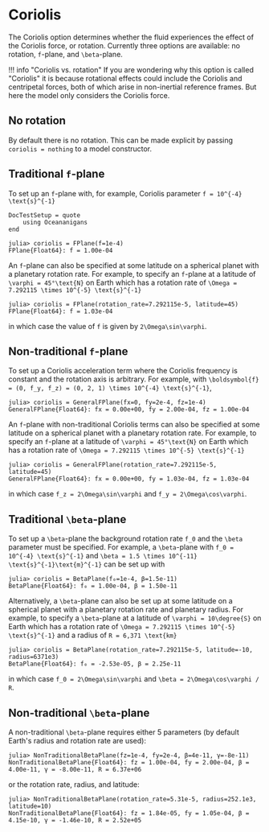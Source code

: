 # Coriolis

The Coriolis option determines whether the fluid experiences the effect of the Coriolis force, or rotation. Currently
three options are available: no rotation, ``f``-plane, and ``\beta``-plane.

!!! info "Coriolis vs. rotation"
    If you are wondering why this option is called "Coriolis" it is because rotational effects could include the
    Coriolis and centripetal forces, both of which arise in non-inertial reference frames. But here the model only
    considers the Coriolis force.

## No rotation

By default there is no rotation. This can be made explicit by passing `coriolis = nothing` to a model constructor.

## Traditional ``f``-plane

To set up an ``f``-plane with, for example, Coriolis parameter ``f = 10^{-4} \text{s}^{-1}``

```@meta
DocTestSetup = quote
    using Oceananigans
end
```

```jldoctest
julia> coriolis = FPlane(f=1e-4)
FPlane{Float64}: f = 1.00e-04
```

An ``f``-plane can also be specified at some latitude on a spherical planet with a planetary rotation rate. For example,
to specify an ``f``-plane at a latitude of ``\varphi = 45°\text{N}`` on Earth which has a rotation rate of
``\Omega = 7.292115 \times 10^{-5} \text{s}^{-1}``

```jldoctest
julia> coriolis = FPlane(rotation_rate=7.292115e-5, latitude=45)
FPlane{Float64}: f = 1.03e-04
```

in which case the value of ``f`` is given by ``2\Omega\sin\varphi``.

## Non-traditional ``f``-plane

To set up a Coriolis acceleration term where the Coriolis frequency is constant and the rotation
axis is arbitrary. For example, with
``\boldsymbol{f} = (0, f_y, f_z) = (0, 2, 1) \times 10^{-4} \text{s}^{-1}``,

```jldoctest
julia> coriolis = GeneralFPlane(fx=0, fy=2e-4, fz=1e-4)
GeneralFPlane{Float64}: fx = 0.00e+00, fy = 2.00e-04, fz = 1.00e-04
```

An ``f``-plane with non-traditional Coriolis terms can also be specified at some latitude on a spherical planet
with a planetary rotation rate. For example, to specify an ``f``-plane at a latitude of ``\varphi = 45°\text{N}``
on Earth which has a rotation rate of ``\Omega = 7.292115 \times 10^{-5} \text{s}^{-1}``

```jldoctest
julia> coriolis = GeneralFPlane(rotation_rate=7.292115e-5, latitude=45)
GeneralFPlane{Float64}: fx = 0.00e+00, fy = 1.03e-04, fz = 1.03e-04
```

in which case ``f_z = 2\Omega\sin\varphi`` and ``f_y = 2\Omega\cos\varphi``.

## Traditional ``\beta``-plane

To set up a ``\beta``-plane the background rotation rate ``f_0`` and the ``\beta`` parameter must be specified. For example,
a ``\beta``-plane with ``f_0 = 10^{-4} \text{s}^{-1}`` and ``\beta = 1.5 \times 10^{-11} \text{s}^{-1}\text{m}^{-1}`` can be
set up with

```jldoctest
julia> coriolis = BetaPlane(f₀=1e-4, β=1.5e-11)
BetaPlane{Float64}: f₀ = 1.00e-04, β = 1.50e-11
```

Alternatively, a ``\beta``-plane can also be set up at some latitude on a spherical planet with a planetary rotation rate
and planetary radius. For example, to specify a ``\beta``-plane at a latitude of ``\varphi = 10\degree{S}`` on Earth
which has a rotation rate of ``\Omega = 7.292115 \times 10^{-5} \text{s}^{-1}`` and a radius of ``R = 6,371 \text{km}``

```jldoctest
julia> coriolis = BetaPlane(rotation_rate=7.292115e-5, latitude=-10, radius=6371e3)
BetaPlane{Float64}: f₀ = -2.53e-05, β = 2.25e-11
```

in which case ``f_0 = 2\Omega\sin\varphi`` and ``\beta = 2\Omega\cos\varphi / R``.

## Non-traditional ``\beta``-plane

A non-traditional ``\beta``-plane requires either 5 parameters (by default Earth's radius and
rotation rate are used):

```jldoctest
julia> NonTraditionalBetaPlane(fz=1e-4, fy=2e-4, β=4e-11, γ=-8e-11)
NonTraditionalBetaPlane{Float64}: fz = 1.00e-04, fy = 2.00e-04, β = 4.00e-11, γ = -8.00e-11, R = 6.37e+06
```

or the rotation rate, radius, and latitude:

```jldoctest
julia> NonTraditionalBetaPlane(rotation_rate=5.31e-5, radius=252.1e3, latitude=10)
NonTraditionalBetaPlane{Float64}: fz = 1.84e-05, fy = 1.05e-04, β = 4.15e-10, γ = -1.46e-10, R = 2.52e+05
```
